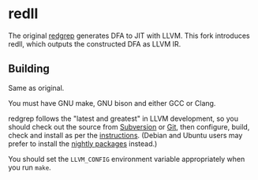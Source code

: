 # redll

The original [redgrep](https://github.com/google/redgrep)
generates DFA to JIT with LLVM.
This fork introduces redll, which outputs the constructed DFA as LLVM IR.

## Building

Same as original.

You must have GNU make, GNU bison and either GCC or Clang.

redgrep follows the "latest and greatest" in LLVM development, so you should
check out the source from
[Subversion](https://llvm.org/docs/GettingStarted.html#checkout-llvm-from-subversion)
or [Git](https://llvm.org/docs/GettingStarted.html#git-mirror), then configure,
build, check and install as per the
[instructions](https://llvm.org/docs/GettingStarted.html#getting-started-quickly-a-summary).
(Debian and Ubuntu users may prefer to install the
[nightly packages](https://apt.llvm.org/) instead.)

You should set the `LLVM_CONFIG` environment variable appropriately when you run
`make`.
